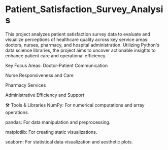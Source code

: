 # Patient_Satisfaction_Survey_Analysis
This project analyzes patient satisfaction survey data to evaluate and visualize perceptions of healthcare quality across key service areas: doctors, nurses, pharmacy, and hospital administration. Utilizing Python's data science libraries, the project aims to uncover actionable insights to enhance patient care and operational efficiency.

Key Focus Areas:
Doctor-Patient Communication

Nurse Responsiveness and Care

Pharmacy Services

Administrative Efficiency and Support

🛠️ Tools & Libraries
NumPy: For numerical computations and array operations.

pandas: For data manipulation and preprocessing.

matplotlib: For creating static visualizations.

seaborn: For statistical data visualization and aesthetic plots.
